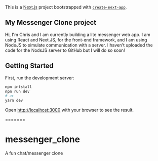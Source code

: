 This is a [Next.js](https://nextjs.org/) project bootstrapped with [`create-next-app`](https://github.com/zeit/next.js/tree/canary/packages/create-next-app).

## My Messenger Clone project

Hi, I'm Chris and I am currently building a lite messenger web app. I am using React and Next.JS, for the front-end framework, and I am using NodeJS to simulate communication with a server. I haven't uploaded the code for the NodsJS server to GitHub but I will do so soon!

## Getting Started

First, run the development server:

```bash
npm intstall
npm run dev
# or
yarn dev
```

Open [http://localhost:3000](http://localhost:3000) with your browser to see the result.

=======
# messenger_clone
A fun chat/messenger clone
